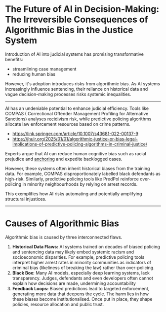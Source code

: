 # The Future of AI in Decision-Making: The Irreversible Consequences of Algorithmic Bias in the Justice System

Introduction of AI into judicial systems has promising transformative benefits:
- streamlining case management
- reducing human bias

However, it's adoption introduces risks from algorithmic bias.
As AI systems increasingly influence sentencing, their reliance on historical data and vague decision-making processes risks systemic inequalities.

---
AI has an undeniable potential to enhance judicial efficiency.
Tools like COMPAS ( Correctional Offender Management Profiling for Alternative Sanctions) analyses [recidivism](https://www.merriam-webster.com/dictionary/recidivism) risk, while predictive policing algorithms allocate law enforcement resources based on crime patterns.
- https://link.springer.com/article/10.1007/s43681-022-00137-9
- https://jhulr.org/2025/01/01/algorithmic-justice-or-bias-legal-implications-of-predictive-policing-algorithms-in-criminal-justice/

Experts argue that AI can reduce human cognitive bias such as racial prejudice and [anchoring](https://en.wikipedia.org/wiki/Anchoring_effect) and expedite backlogged cases.

However, these systems often inherit historical biases from the training data. For example, COMPAS disproportionately labelled black defendants as high-risk. Similarly, predictive policing tools like PredPol reinforce over-policing in minority neighbourhoods by relying on arrest records.

This exemplifies how AI risks automating and potentially amplifying structural injustices.

---

# Causes of Algorithmic Bias
Algorithmic bias is caused by three interconnected flaws.
1. **Historical Data Flaws:** AI systems trained on decades of biased policing and sentencing data may likely embed systemic racism and socioeconomic disparities. For example, predictive policing tools interpret higher arrest rates in minority communities as indicators of criminal bias (likeliness of breaking the law) rather than over-policing.
2. **Black Box:** Many AI models, especially deep learning systems, lack transparency. Judges, defendants and even developers often cannot explain how decisions are made, undermining accountability
3. **Feedback Loops:** Biased predictions lead to targeted enforcement, generating more data that deepens the cycle.
The harm lies in how these biases become institutionalised. Once put in place, they shape policies, resource allocation and public trust.

